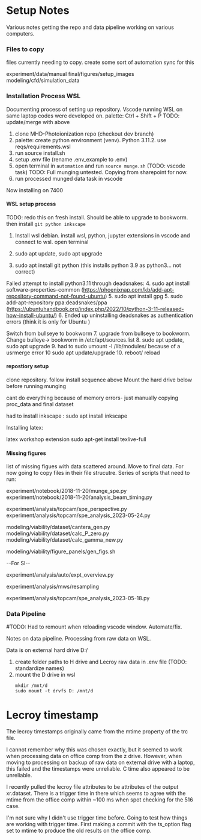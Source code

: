# Setup Notes

Various notes getting the repo and data pipeline working on various computers. 

### Files to copy

files currently needing to copy. create some sort of automation sync for this

experiment/data/manual
final/figures/setup_images
modeling/cfd/simulation_data

### Installation Process WSL

Documenting process of setting up repository. Vscode running WSL on same laptop codes were developed on. 
palette: Ctrl + Shift + P
TODO: update/merge with above

1. clone MHD-Photoionization repo (checkout dev branch)
2. palette: create python environment (venv). Python 3.11.2.  use reqs/requirements.wsl
3. run source install.sh
4. setup .env file (rename .env_example to .env)
5. open terminal in `automation` and run `source munge.sh` (TODO: vscode task)
    TODO: Full munging untested. Copying from sharepoint for now. 
6. run processed munged data task in vscode


Now installing on 7400

#### WSL setup process

TODO: redo this on fresh install. Should be able to upgrade to bookworm. then install `git python inkscape`

1. Install wsl debian. install wsl, python, jupyter extensions in vscode and connect to wsl. open terminal
2. sudo apt update, sudo apt upgrade


3. sudo apt install git python (this installs python 3.9 as python3... not correct)

Failed attempt to install python3.11 through deadsnakes:
4. sudo apt install software-properties-common (https://phoenixnap.com/kb/add-apt-repository-command-not-found-ubuntu)
5. sudo apt install gpg
5. sudo add-apt-repository ppa:deadsnakes/ppa (https://ubuntuhandbook.org/index.php/2022/10/python-3-11-released-how-install-ubuntu/)
6. Ended up uninstalling deadsnakes as authentication errors (think it is only for Ubuntu )

Switch from bullseye to bookworm
7. upgrade from bullseye to bookworm. Change bulleye-> bookworm in /etc/apt/sources.list
8. sudo apt update, sudo apt upgrade
9. had to sudo umount -l /lib/modules/ because of a usrmerge error
10 sudo apt update/upgrade
10. reboot/ reload

#### repostiory setup

clone repository. 
follow install sequence above
Mount the hard drive below before running munging 

cant do everything because of memory errors- just manually copying proc_data and final dataset

had to install inkscape : sudo apt install inkscape

Installing latex: 

latex workshop extension 
sudo apt-get install texlive-full 


#### Missing figures

list of missing figues with data scattered around. Move to final data. For now going to copy files in their file strucutre. 
Series of scripts that need to run: 

experiment/notebook/2018-11-20/munge_spe.py
experiment/notebook/2018-11-20/analysis_beam_timing.py

experiment/analysis/topcam/spe_perspective.py
experiment/analysis/topcam/spe_analysis_2023-05-24.py

modeling/viability/dataset/cantera_gen.py
modeling/viability/dataset/calc_P_zero.py
modeling/viability/dataset/calc_gamma_new.py

modeling/viability/figure_panels/gen_figs.sh


--For SI--


experiment/analysis/auto/expt_overview.py

experiment/analysis/mws/resampling

experiment/analysis/topcam/spe_analysis_2023-05-18.py

### Data Pipeline 

#TODO: Had to remount when reloading vscode window. Automate/fix. 

Notes on data pipeline. Processing from raw data on WSL. 

Data is on external hard drive D:/

1. create folder paths to H drive and Lecroy raw data in .env file (TODO: standardize names)
2. mount the D drive in wsl
    ```
    mkdir /mnt/d
    sudo mount -t drvfs D: /mnt/d
    ```


# Lecroy timestamp 

The lecroy timestamps originally came from the mtime property of the trc file. 

I cannot remember why this was chosen exactly, but it seemed to work when processing data on office comp from the z drive. However, when moving to processing on backup of raw data on external drive with a laptop, this failed and the timestamps were unreliable. C time also appeared to be unreliable. 

I recently pulled the lecroy file attributes to be attributes of the output xr.dataset. There is a trigger time in there which seems to agree with the mtime from the office comp within ~100 ms when spot checking for the 516 case. 

I'm not sure why I didn't use trigger time before. Going to test how things are working with trigger time. First making a commit with the ts_option flag set to mtime to produce the old results on the office comp. 
